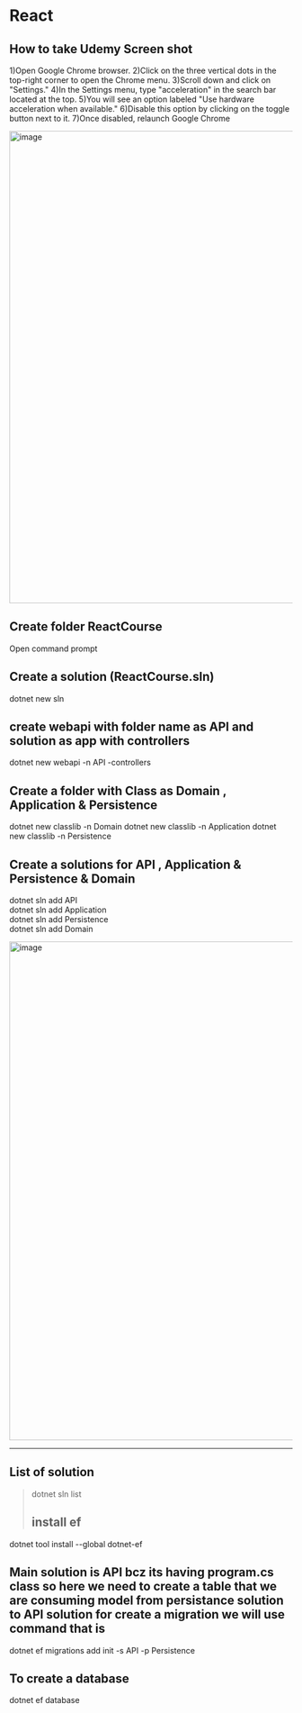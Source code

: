 # React

How to take Udemy Screen shot
-------------------------------
1)Open Google Chrome browser.
2)Click on the three vertical dots in the top-right corner to open the Chrome menu.
3)Scroll down and click on "Settings."
4)In the Settings menu, type "acceleration" in the search bar located at the top.
5)You will see an option labeled "Use hardware acceleration when available."
6)Disable this option by clicking on the toggle button next to it.
7)Once disabled, relaunch Google Chrome



<img width="839" alt="image" src="https://github.com/user-attachments/assets/6cbbfa4e-9c34-4461-92ea-3a1494a8522b" />


Create folder ReactCourse
------------------------
Open command prompt

Create a solution  (ReactCourse.sln)
-------------------
dotnet new sln 

create webapi with folder name as API and solution as app with controllers
-----------------------------------
dotnet new webapi -n API -controllers

Create a folder with Class as Domain , Application & Persistence
--------------------------------------
dotnet new classlib -n Domain
dotnet new classlib -n Application
dotnet new classlib -n Persistence


Create a solutions for API , Application & Persistence & Domain
-------------------------------------------------------
dotnet sln add API    
dotnet sln add Application    
dotnet sln add Persistence    
dotnet sln add Domain 

<img width="886" alt="image" src="https://github.com/user-attachments/assets/3f1140aa-13b1-4e13-a7cb-0a0b7dd9337f" />

----------------------------------------------------------------------------------------------------------

List of solution 
---------------
> dotnet sln list
>
> install ef
> ---------
dotnet tool install --global dotnet-ef

Main solution is API bcz its having program.cs class so here we need to create a table that we are consuming model from persistance solution to API solution for create a migration we will use command that is 
----------------------

dotnet ef migrations add init -s API -p Persistence

To create a database
--------------------
dotnet ef database
